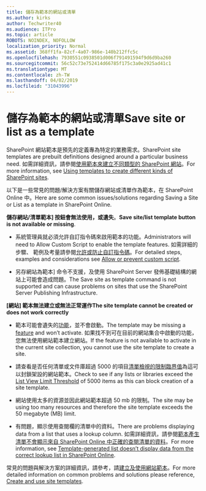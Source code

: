 ```yaml
---
title: 儲存為範本的網站或清單
ms.author: kirks
author: Techwriter40
ms.audience: ITPro
ms.topic: article
ROBOTS: NOINDEX, NOFOLLOW
localization_priority: Normal
ms.assetid: 368ff1fa-82cf-4a07-986e-140b212ffc5c
ms.openlocfilehash: 7930551c0938501d006f791491594f9d6d9ba260
ms.sourcegitcommit: 56c52c73e752414d66785f175c3a0e2925ad41c1
ms.translationtype: MT
ms.contentlocale: zh-TW
ms.lasthandoff: 04/02/2019
ms.locfileid: "31043996"
---
```

# <a name="save-site-or-list-as-a-template"></a><span data-ttu-id="e2848-102">儲存為範本的網站或清單</span><span class="sxs-lookup"><span data-stu-id="e2848-102">Save site or list as a template</span></span>

<span data-ttu-id="e2848-103">SharePoint 網站範本是預先的定義專為特定的業務需求。</span><span class="sxs-lookup"><span data-stu-id="e2848-103">SharePoint site templates are prebuilt definitions designed around a particular business need.</span></span> <span data-ttu-id="e2848-104">如需詳細資訊，請參閱[使用範本來建立不同類型的 SharePoint 網站](https://support.office.com/en-us/article/using-templates-to-create-different-kinds-of-sharepoint-sites-449eccec-ff99-4cf3-b62e-dcfee37e8da4)。</span><span class="sxs-lookup"><span data-stu-id="e2848-104">For more information, see [Using templates to create different kinds of SharePoint sites](https://support.office.com/en-us/article/using-templates-to-create-different-kinds-of-sharepoint-sites-449eccec-ff99-4cf3-b62e-dcfee37e8da4).</span></span>

<span data-ttu-id="e2848-105">以下是一些常見的問題/解決方案有關儲存網站或清單作為範本，在 SharePoint Online 中。</span><span class="sxs-lookup"><span data-stu-id="e2848-105">Here are some common issues/solutions regarding Saving a Site or List as a template in SharePoint Online.</span></span>

<span data-ttu-id="e2848-106">**儲存網站/清單範本] 按鈕會無法使用，或遺失**。</span><span class="sxs-lookup"><span data-stu-id="e2848-106">**Save site/list template button is not available or missing**.</span></span> 

- <span data-ttu-id="e2848-107">系統管理員就必須允許自訂指令碼來啟用範本的功能。</span><span class="sxs-lookup"><span data-stu-id="e2848-107">Administrators will need to Allow Custom Script to enable the template features.</span></span> <span data-ttu-id="e2848-108">如需詳細的步驟、 範例及考量請參閱[允許或防止自訂指令碼](https://docs.microsoft.com/en-us/sharepoint/allow-or-prevent-custom-script)。</span><span class="sxs-lookup"><span data-stu-id="e2848-108">For detailed steps, examples and considerations see [Allow or prevent custom script](https://docs.microsoft.com/en-us/sharepoint/allow-or-prevent-custom-script).</span></span>


- <span data-ttu-id="e2848-109">另存網站為範本] 命令不支援，及使用 SharePoint Server 發佈基礎結構的網站上可能會造成問題。</span><span class="sxs-lookup"><span data-stu-id="e2848-109">The Save site as template command is not supported and can cause problems on sites that use the SharePoint Server Publishing Infrastructure.</span></span>


**<span data-ttu-id="e2848-110">[網站] 範本無法建立或無法正常運作</span><span class="sxs-lookup"><span data-stu-id="e2848-110">The site template cannot be created or does not work correctly</span></span>**

- <span data-ttu-id="e2848-111">範本可能會遺失的[功能](https://social.technet.microsoft.com/wiki/contents/articles/14423.sharepoint-2013-existing-features-guid.aspx)，並不會啟動。</span><span class="sxs-lookup"><span data-stu-id="e2848-111">The template may be missing a [feature](https://social.technet.microsoft.com/wiki/contents/articles/14423.sharepoint-2013-existing-features-guid.aspx) and won’t activate.</span></span> <span data-ttu-id="e2848-112">如果找不到可在目前的網站集合中啟動的功能，您無法使用網站範本建立網站。</span><span class="sxs-lookup"><span data-stu-id="e2848-112">If the feature is not available to activate in the current site collection, you cannot use the site template to create a site.</span></span>


- <span data-ttu-id="e2848-113">請查看是否任何清單或文件庫超過 5000 的項目[清單檢視的限制臨界值](https://support.office.com/en-us/article/Manage-large-lists-and-libraries-in-SharePoint-B8588DAE-9387-48C2-9248-C24122F07C59)為這可以封鎖架設的網站範本。</span><span class="sxs-lookup"><span data-stu-id="e2848-113">Check to see if any lists or libraries exceed the [List View Limit Threshold](https://support.office.com/en-us/article/Manage-large-lists-and-libraries-in-SharePoint-B8588DAE-9387-48C2-9248-C24122F07C59) of 5000 items as this can block creation of a site template.</span></span>


- <span data-ttu-id="e2848-114">網站使用太多的資源並因此網站範本超過 50 mb 的限制。</span><span class="sxs-lookup"><span data-stu-id="e2848-114">The site may be using too many resources and therefore the site template exceeds the 50 megabyte (MB) limit.</span></span>


- <span data-ttu-id="e2848-115">有問題，顯示使用查閱欄的清單中的資料。</span><span class="sxs-lookup"><span data-stu-id="e2848-115">There are problems displaying data from a list that uses a lookup column.</span></span> <span data-ttu-id="e2848-116">如需詳細資訊，請參閱[範本產生清單不會顯示來自 SharePoint Online 中正確的查閱清單的資料](https://support.office.com/en-us/article/template-generated-list-doesn-t-display-correct-data-for-a-column-in-sharepoint-online-20430b62-e40c-4f6f-8889-aa24e80d605a)。</span><span class="sxs-lookup"><span data-stu-id="e2848-116">For more information, see [Template-generated list doesn’t display data from the correct lookup list in SharePoint Online](https://support.office.com/en-us/article/template-generated-list-doesn-t-display-correct-data-for-a-column-in-sharepoint-online-20430b62-e40c-4f6f-8889-aa24e80d605a).</span></span>


<span data-ttu-id="e2848-117">常見的問題與解決方案的詳細資訊，請參考，請[建立及使用網站範本](https://support.office.com/en-us/article/Create-and-use-site-templates-60371B0F-00E0-4C49-A844-34759EBDD989)。</span><span class="sxs-lookup"><span data-stu-id="e2848-117">For more detailed information on common problems and solutions please reference, [Create and use site templates](https://support.office.com/en-us/article/Create-and-use-site-templates-60371B0F-00E0-4C49-A844-34759EBDD989).</span></span>

